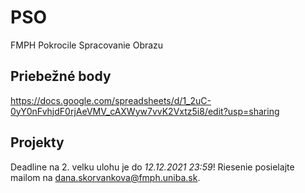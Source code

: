 # PSO
FMPH Pokrocile Spracovanie Obrazu

## Priebežné body
https://docs.google.com/spreadsheets/d/1_2uC-0yY0nFvhjdF0rjAeVMV_cAXWyw7vvK2Vxtz5i8/edit?usp=sharing

## Projekty
Deadline na 2. velku ulohu je do  *12.12.2021 23:59*! Riesenie posielajte mailom na dana.skorvankova@fmph.uniba.sk.
